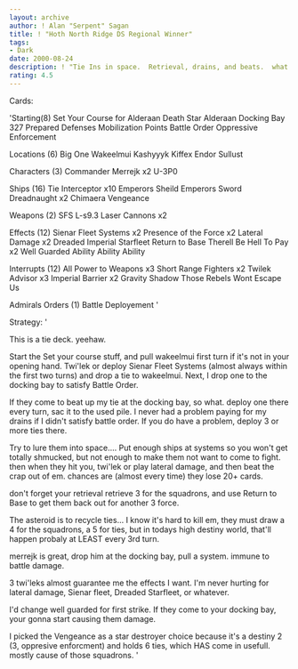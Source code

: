 ```yaml
---
layout: archive
author: ! Alan "Serpent" Sagan
title: ! "Hoth North Ridge DS Regional Winner"
tags:
- Dark
date: 2000-08-24
description: ! "Tie Ins in space.  Retrieval, drains, and beats.  what more do you need?"
rating: 4.5
---
```

Cards: 

'Starting(8)
Set Your Course for Alderaan
Death Star
Alderaan
Docking Bay 327
Prepared Defenses
Mobilization Points
Battle Order
Oppressive Enforcement

Locations (6)
Big One
Wakeelmui
Kashyyyk
Kiffex
Endor
Sullust

Characters (3)
Commander Merrejk x2
U-3P0

Ships (16)
Tie Interceptor x10
Emperors Sheild
Emperors Sword
Dreadnaught x2
Chimaera
Vengeance

Weapons (2)
SFS L-s9.3 Laser Cannons x2

Effects (12)
Sienar Fleet Systems x2
Presence of the Force x2
Lateral Damage x2
Dreaded Imperial Starfleet
Return to Base
Therell Be Hell To Pay x2
Well Guarded
Ability Ability Ability

Interrupts (12)
All Power to Weapons x3
Short Range Fighters x2
Twilek Advisor x3
Imperial Barrier x2
Gravity Shadow
Those Rebels Wont Escape Us

Admirals Orders (1)
Battle Deployement
'

Strategy: '

This is a tie deck.  yeehaw.

Start the Set your course stuff, and pull wakeelmui first turn if it's not in your opening hand.
Twi'lek or deploy Sienar Fleet Systems (almost always within the first two turns)
and drop a tie to wakeelmui.  Next, I drop one to the docking bay to
satisfy Battle Order.

If they come to beat up my tie at the docking bay, so what.
deploy one there every turn, sac it to the used pile.  I never
had a problem paying for my drains if I didn't satisfy battle
order.	If you do have a problem, deploy 3 or more ties there.

Try to lure them into space....  Put enough ships at systems
so you won't get totally shmucked, but not enough
to make them not want to come to fight.  then when they hit you,
twi'lek or play lateral damage, and then beat the crap out of em.
chances are (almost every time) they lose 20+ cards.

don't forget your retrieval  retrieve 3 for the squadrons,
and use Return to Base to get them back out for another 3 force.

The asteroid is to recycle ties... I know it's hard to kill
em, they must draw a 4 for the squadrons, a 5 for ties, but
in todays high destiny world, that'll happen probaly at LEAST
every 3rd turn.

merrejk is great, drop him at the docking bay, pull a system.
immune to battle damage.

3 twi'leks almost guarantee me the effects I want.
I'm never hurting for lateral damage, Sienar fleet,
Dreaded Starfleet, or whatever.

I'd change well guarded for first strike.  If
they come to your docking bay, your gonna start
causing them damage.

I picked the Vengeance as a star destroyer choice because it's a destiny 2 (3, oppresive enforcment) and holds 6 ties, which HAS come in usefull.  mostly cause of those squadrons.
'